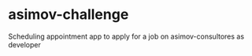# asimov-challenge
Scheduling appointment app to apply for a job on asimov-consultores as developer

